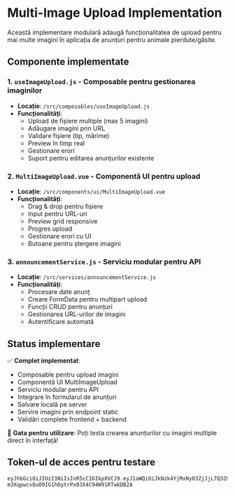 # Multi-Image Upload Implementation

Această implementare modulară adaugă funcționalitatea de upload pentru mai multe imagini în aplicația de anunțuri pentru animale pierdute/găsite.

## Componente implementate

### 1. `useImageUpload.js` - Composable pentru gestionarea imaginilor
- **Locație**: `/src/composables/useImageUpload.js`
- **Funcționalități**:
  - Upload de fișiere multiple (max 5 imagini)
  - Adăugare imagini prin URL
  - Validare fișiere (tip, mărime)
  - Preview în timp real
  - Gestionare erori
  - Suport pentru editarea anunțurilor existente

### 2. `MultiImageUpload.vue` - Componentă UI pentru upload
- **Locație**: `/src/components/ui/MultiImageUpload.vue`
- **Funcționalități**:
  - Drag & drop pentru fișiere
  - Input pentru URL-uri
  - Preview grid responsive
  - Progres upload
  - Gestionare erori cu UI
  - Butoane pentru ștergere imagini

### 3. `announcementService.js` - Serviciu modular pentru API
- **Locație**: `/src/services/announcementService.js`
- **Funcționalități**:
  - Procesare date anunț
  - Creare FormData pentru multipart upload
  - Funcții CRUD pentru anunțuri
  - Gestionarea URL-urilor de imagini
  - Autentificare automată

## Status implementare

✅ **Complet implementat**:
- Composable pentru upload imagini
- Componentă UI MultiImageUpload  
- Serviciu modular pentru API
- Integrare în formularul de anunțuri
- Salvare locală pe server
- Servire imagini prin endpoint static
- Validări complete frontend + backend

🚀 **Gata pentru utilizare**: Poți testa crearea anunțurilor cu imagini multiple direct în interfață!

## Token-ul de acces pentru testare
```
eyJhbGciOiJIUzI1NiIsInR5cCI6IkpXVCJ9.eyJ1aWQiOiJkNzk4YjMxNy03ZjJjLTQ3ZmQtYmI5MC04ZmQxODBhNzNhMjYiLCJyb2wiOiJ1c2VyIiwiY3J0IjoxNzU2Mzk2MTQxNTgwLCJpYXQiOjE3NTYzOTYxNDEsImV4cCI6MTc1NjQ4MjU0MX0.kt-m3XqpwcvQuO9IG1hOytrPx03X4C94W91RTwkDB2A
```
